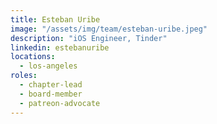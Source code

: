 ```yaml
---
title: Esteban Uribe
image: "/assets/img/team/esteban-uribe.jpeg"
description: "iOS Engineer, Tinder"
linkedin: estebanuribe
locations:
  - los-angeles
roles:
  - chapter-lead
  - board-member
  - patreon-advocate
---
```


